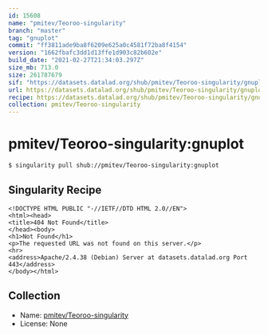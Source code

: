 ```yaml
---
id: 15608
name: "pmitev/Teoroo-singularity"
branch: "master"
tag: "gnuplot"
commit: "ff3811ade9ba8f6209e625a0c4581f72ba8f4154"
version: "1662fbafc3dd1d13ffe1d903c82b602e"
build_date: "2021-02-27T21:34:03.297Z"
size_mb: 713.0
size: 261787679
sif: "https://datasets.datalad.org/shub/pmitev/Teoroo-singularity/gnuplot/2021-02-27-ff3811ad-1662fbaf/1662fbafc3dd1d13ffe1d903c82b602e.sif"
url: https://datasets.datalad.org/shub/pmitev/Teoroo-singularity/gnuplot/2021-02-27-ff3811ad-1662fbaf/
recipe: https://datasets.datalad.org/shub/pmitev/Teoroo-singularity/gnuplot/2021-02-27-ff3811ad-1662fbaf/Singularity
collection: pmitev/Teoroo-singularity
---
```


# pmitev/Teoroo-singularity:gnuplot

```bash
$ singularity pull shub://pmitev/Teoroo-singularity:gnuplot
```

## Singularity Recipe

```singularity
<!DOCTYPE HTML PUBLIC "-//IETF//DTD HTML 2.0//EN">
<html><head>
<title>404 Not Found</title>
</head><body>
<h1>Not Found</h1>
<p>The requested URL was not found on this server.</p>
<hr>
<address>Apache/2.4.38 (Debian) Server at datasets.datalad.org Port 443</address>
</body></html>
```

## Collection

 - Name: [pmitev/Teoroo-singularity](https://github.com/pmitev/Teoroo-singularity)
 - License: None

